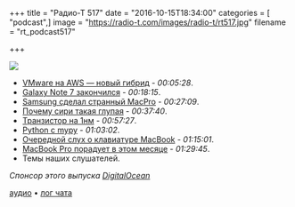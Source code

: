 +++
title = "Радио-Т 517"
date = "2016-10-15T18:34:00"
categories = [ "podcast",]
image = "https://radio-t.com/images/radio-t/rt517.jpg"
filename = "rt_podcast517"

+++

![](https://radio-t.com/images/radio-t/rt517.jpg)

- [VMware на AWS — новый гибрид](https://techcrunch.com/2016/10/13/vmware-cloud-on-aws/) - *00:05:28*.
- [Galaxy Note 7 закончился](http://www.theverge.com/2016/10/11/13202608/samsung-galaxy-note-7-discontinued) - *00:18:15*.
- [Samsung сделал странный MacPro](http://arstechnica.com/gadgets/2016/10/samsung-introduces-its-own-high-end-cylindrical-desktop-computer/) - *00:27:09*.
- [Почему сири такая глупая](http://www.recode.net/2016/10/12/13251618/mossberg-apple-siri-digital-assistant-dumb) - *00:37:40*.
- [Транзистор на 1нм](http://www.popularmechanics.com/technology/a23353/1nm-transistor-gate/) - *00:57:27*.
- [Python с mypy](http://blog.zulip.org/2016/10/13/static-types-in-python-oh-mypy/) - *01:03:02*.
- [Очередной слух о клавиатуре MacBook](http://www.trustedreviews.com/news/apple-new-macbook-keyboard-design-leaked-sonder) - *01:15:01*.
- [MacBook Pro порадует в этом месяце](http://www.inquisitr.com/3596687/macbook-pro-2016-produces-huge-excitement-during-alleged-release-month/) - *01:29:45*.
- Темы наших слушателей.

_Спонсор этого выпуска [DigitalOcean](https://www.digitalocean.com)_

[аудио](http://cdn.radio-t.com/rt_podcast517.mp3) • [лог чата](http://chat.radio-t.com/logs/radio-t-517.html)
<audio src="http://cdn.radio-t.com/rt_podcast517.mp3" preload="none"></audio>
